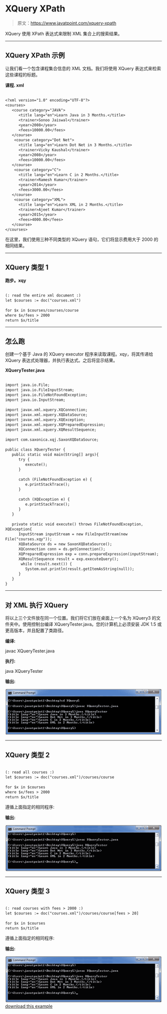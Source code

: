 # XQuery XPath

> 原文：<https://www.javatpoint.com/xquery-xpath>

XQuery 使用 XPath 表达式来限制 XML 集合上的搜索结果。

* * *

## XQuery XPath 示例

让我们看一个包含课程集合信息的 XML 文档。我们将使用 XQuery 表达式来检索这些课程的标题。

**课程. xml**

```

<?xml version="1.0" encoding="UTF-8"?>
<courses>   
   <course category="JAVA">
      <title lang="en">Learn Java in 3 Months.</title>
      <trainer>Sonoo Jaiswal</trainer>
      <year>2008</year>
      <fees>10000.00</fees>
   </course>  
    <course category="Dot Net">
      <title lang="en">Learn Dot Net in 3 Months.</title>
      <trainer>Vicky Kaushal</trainer>
      <year>2008</year>
      <fees>10000.00</fees>
   </course>
    <course category="C">
      <title lang="en">Learn C in 2 Months.</title>
      <trainer>Ramesh Kumar</trainer>
      <year>2014</year>
      <fees>3000.00</fees>
   </course>
    <course category="XML">
      <title lang="en">Learn XML in 2 Months.</title>
      <trainer>Ajeet Kumar</trainer>
      <year>2015</year>
      <fees>4000.00</fees>
   </course>  
</courses>

```

在这里，我们使用三种不同类型的 XQuery 语句，它们将显示费用大于 2000 的相同结果。

* * *

## XQuery 类型 1

**跑步。xqy**

```

(: read the entire xml document :)
let $courses := doc("courses.xml")

for $x in $courses/courses/course
where $x/fees > 2000
return $x/title

```

* * *

## 怎么跑

创建一个基于 Java 的 XQuery executor 程序来读取课程。xqy，将其传递给 XQuery 表达式处理器，并执行表达式。之后将显示结果。

**XQueryTester.java**

```

import java.io.File;
import java.io.FileInputStream;
import java.io.FileNotFoundException;
import java.io.InputStream;

import javax.xml.xquery.XQConnection;
import javax.xml.xquery.XQDataSource;
import javax.xml.xquery.XQException;
import javax.xml.xquery.XQPreparedExpression;
import javax.xml.xquery.XQResultSequence;

import com.saxonica.xqj.SaxonXQDataSource;

public class XQueryTester {
   public static void main(String[] args){
      try {
         execute();
      }

      catch (FileNotFoundException e) {
         e.printStackTrace();
      }

      catch (XQException e) {
         e.printStackTrace();
      }
   }

   private static void execute() throws FileNotFoundException, XQException{
      InputStream inputStream = new FileInputStream(new File("courses.xqy"));
      XQDataSource ds = new SaxonXQDataSource();
      XQConnection conn = ds.getConnection();
      XQPreparedExpression exp = conn.prepareExpression(inputStream);
      XQResultSequence result = exp.executeQuery();
       while (result.next()) {
         System.out.println(result.getItemAsString(null));
      }
   }	
}

```

* * *

## 对 XML 执行 XQuery

将以上三个文件放在同一个位置。我们将它们放在桌面上一个名为 XQuery3 的文件夹中。使用控制台编译 XQueryTester.java。您的计算机上必须安装 JDK 1.5 或更高版本，并且配置了类路径。

**编译:**

javac XQueryTester.java

**执行:**

java XQueryTester

**输出:**

![XQUERY Xpath 1](img/07d9578fe41a909e72e7d141c1459d20.png)

* * *

## XQuery 类型 2

```

(: read all courses :)
let $courses := doc("courses.xml")/courses/course

for $x in $courses
where $x/fees > 2000
return $x/title

```

遵循上面指定的相同程序:

**输出:**

![XQUERY Xpath 2](img/bdc71488f8617e5cbdd78c8b0901cc75.png)

* * *

## XQuery 类型 3

```

(: read courses with fees > 2000 :)
let $courses := doc("courses.xml")/courses/course[fees > 20]

for $x in $courses
return $x/title

```

遵循上面指定的相同程序:

**输出:**

![XQUERY Xpath 3](img/cd9639afcf6b8181a04ee37f925977a7.png)[download this example](https://static.javatpoint.com/xquery/src/XQuery5.zip)